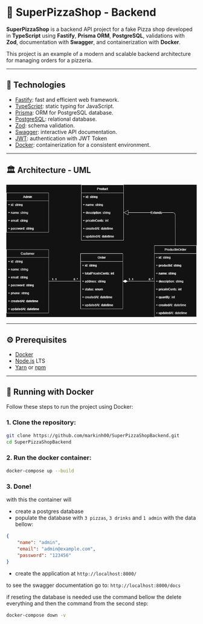 # 🍕 SuperPizzaShop - Backend

**SuperPizzaShop** is a backend API project for a fake Pizza shop developed in **TypeScript** using **Fastify**, **Prisma ORM**, **PostgreSQL**, validations with **Zod**, documentation with **Swagger**, and containerization with **Docker**.

This project is an example of a modern and scalable backend architecture for managing orders for a pizzeria.

---

## 🚀 Technologies

- [Fastify](https://www.fastify.io/): fast and efficient web framework.
- [TypeScript](https://www.typescriptlang.org/): static typing for JavaScript.
- [Prisma](https://www.prisma.io/): ORM for PostgreSQL database.
- [PostgreSQL](https://www.postgresql.org/): relational database.
- [Zod](https://zod.dev/): schema validation.
- [Swagger](https://swagger.io/): interactive API documentation.
- [JWT](https://jwt.io/): authentication with JWT Token
- [Docker](https://www.docker.com/): containerization for a consistent environment.

---

## 🏛️ Architecture - UML

![UML](https://github.com/markinh00/SuperPizzaShopBackend/blob/main/UML.jpg)

---

## ⚙️ Prerequisites

- [Docker](https://www.docker.com/get-started)
- [Node.js](https://nodejs.org/) LTS
- [Yarn](https://yarnpkg.com/) or [npm](https://www.npmjs.com/)

---

## 🐳 Running with Docker

Follow these steps to run the project using Docker:

### 1. Clone the repository:

```bash
git clone https://github.com/markinh00/SuperPizzaShopBackend.git
cd SuperPizzaShopBackend
```

### 2. Run the docker container:

```bash
docker-compose up --build
```

### 3. Done!

with this the container will

- create a postgres database
- populate the database with `3 pizzas`, `3 drinks` and `1 admin` with the data bellow:

```json
{
	"name": "admin",
	"email": "admin@example.com",
	"password": "123456"
}
```
- create the application at `http://localhost:8000/`

to see the swagger documentation go to: `http://localhost:8000/docs`

if reseting the database is needed use the command bellow the delete everything and then the command from the second step:

```bash
docker-compose down -v
```
